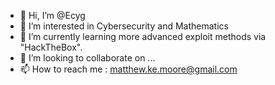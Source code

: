 - 👋 Hi, I’m @Ecyg
- 👀 I’m interested in Cybersecurity and Mathematics
- 🌱 I’m currently learning more advanced exploit methods via "HackTheBox".
- 💞️ I’m looking to collaborate on ...
- 📫 How to reach me : matthew.ke.moore@gmail.com

<!---
Ecyg/Ecyg is a ✨ special ✨ repository because its `README.md` (this file) appears on your GitHub profile.
You can click the Preview link to take a look at your changes.
--->
